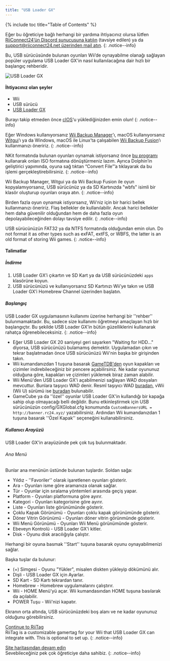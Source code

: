 ```yaml
---
title: "USB Loader GX"
---
```


{% include toc title="Table of Contents" %}

Eğer bu öğreticiye bağlı herhangi bir yardıma ihtiyacınız olursa lütfen [RiiConnect24’ün Discord sunucusuna katılın](https://discord.gg/rc24) (tavsiye edilen) ya da [support@riiconnect24.net üzerinden mail atın](mailto:support@riiconnect24.net).
{: .notice--info}

Bu, USB sürücüsünde bulunan oyunları Wii’de oynayabilme olanağı sağlayan popüler uygulama USB Loader GX'in nasıl kullanılacağına dair hızlı bir başlangıç rehberidir.

![USB Loader GX](/images/usbloadergx.png)

#### İhtiyacınız olan şeyler

* Wii
* USB sürücü
* [USB Loader GX](https://hbb1.oscwii.org/hbb/usbloader_gx/usbloader_gx.zip)

Burayı takip etmeden önce [cIOS](/cios)‘u yüklediğinizden emin olun!
{: .notice--info}

Eğer Windows kullanıyorsanız [Wii Backup Manager](/wiibackupmanager)’ı, macOS kullanıyorsanız [Witgui](https://desairem.com/wordpress/category/witgui-download/)‘ı ya da Windows, macOS ile Linux’ta çalışabilen [Wii Backup Fusion](https://github.com/larsenv/Wii-Backup-Fusion)‘ı kullanmanızı öneririz.
{: .notice--info}

NKit formatında bulunan oyunları oynamak istiyorsanız önce [bu programı](https://gbatemp.net/download/nkit.36157/) kullanarak onları ISO formatına dönüştürmeniz lazım. Ayrıca Dolphin’in geliştirici yapımında, oyuna sağ tıktan “Convert File”’a tıklayarak da bu işlemi gerçekleştirebilirsiniz.
{: .notice--info}

Wii Backup Manager, Witgui ya da Wii Backup Fusion ile oyun kopyalamıyorsanız, USB sürücünüz ya da SD Kartınızda "wbfs" isimli bir klasör oluşturup oyunları oraya atın.
{: .notice--info}

Birden fazla oyun oynamak istiyorsanız, Wii’niz için bir harici bellek kullanmanızı öneririz. Flaş bellekler de kullanılabilir. Ancak harici bellekler hem daha güvenilir olduğundan hem de daha fazla oyun depolayabileceğinden dolayı tavsiye edilir.
{: .notice--info}

USB sürücünüzün FAT32 ya da NTFS formatında olduğundan emin olun. Do not format it as other types such as exFAT, extFS, or WBFS, the latter is an old format of storing Wii games.
{: .notice--info}

#### Talimatlar

##### İndirme

1. USB Loader GX’i çıkartın ve SD Kart ya da USB sürücünüzdeki `apps` klasörüne koyun.
2. USB sürücünüzü ve kullanıyorsanız SD Kartınızı Wii’ye takın ve USB Loader GX’i Homebrew Channel üzerinden başlatın.

##### Başlangıç

USB Loader GX uygulamasının kullanımı üzerine herhangi bir ''rehber'' bulunmamaktadır. Bu, sadece size kullanımı öğretmeyi amaçlayan hızlı bir başlangıçtır. Bu şekilde USB Loader GX’in bütün güzelliklerini kullanarak rahatça öğrenebileceksiniz.
{: .notice--info}

* Eğer USB Loader GX 20 saniyeyi geri sayarken "Waiting for HDD..." diyorsa, USB sürücünüzü bulamamış demektir. Uygulamadan çıkın ve tekrar başlatmadan önce USB sürücünüzü Wii'nin başka bir girişinden takın.
* Wii kumandanızdan 1 tuşuna basarak [GameTDB'den](https://gametdb.com/) oyun kapakları ve çizimler indirebileceğiniz bir pencere açabilirsiniz. Ne kadar oyununuz olduğuna göre, kapakları ve çizimleri yüklemek biraz zaman alabilir.
* Wii Menü'den USB Loader GX'i açabilmenizi sağlayan WAD dosyaları mevcuttur. Bunlara taşıyıcı WAD denir. Resmî taşıyıcı WAD [buradan](https://sourceforge.net/projects/usbloadergx/files/Releases/Forwarders/USB%20Loader%20GX-UNEO_Forwarder_5_1_AHBPROT.wad), vWii (Wii U) sürümü ise [buradan](https://sourceforge.net/projects/usbloadergx/files/Releases/Forwarders/USB%20Loader%20GX-UNEO_Forwarder_5_1_AHBPROT_vWii%20%28Fix%29.wad) bulunabilir.
* GameCube ya da ''özel'' oyunlar USB Loader GX'in kullandığı bir kapağa sahip olup olmayacağı belli değildir. Bunu etkinleştirmek için USB sürücünüzün config/GXGlobal.cfg konumunda `CustomBannersURL = http://banner.rc24.xyz/` yazabilirsiniz. Ardından Wii kumandanızdan 1 tuşuna basarak ''Özel Kapak'' seçeneğini kullanabilirsiniz.

##### Kullanıcı Arayüzü

USB Loader GX'in arayüzünde pek çok tuş bulunmaktadır.

###### Ana Menü

Bunlar ana menünün üstünde bulunan tuşlardır. Soldan sağa:

* Yıldız - ''Favoriler'' olarak işaretlenen oyunları gösterir.
* Ara - Oyunları isme göre aramanıza olanak sağlar.
* Tür - Oyunlar için sıralama yöntemleri arasında geçiş yapar.
* Platform - Oyunları platformuna göre ayırır.
* Kategori - Oyunları kategorisine göre ayırır.
* Liste - Oyunları liste görünümünde gösterir.
* Çoklu Kapak Görünümü - Oyunları çoklu kapak görünümünde gösterir.
* Döner Vitrin Görünümü - Oyunları döner vitrin görünmünde gösterir.
* Wii Menü Görünümü - Oyunları Wii Menü görünümünde gösterir.
* Ebeveyn Kontrolü - USB Loader GX'i kitler.
* Disk - Oyunu disk aracılığıyla çalıştır.

Herhangi bir oyuna basmak ''Start'' tuşuna basarak oyunu oynayabilmenizi sağlar.

Başka tuşlar da bulunur:

* (+) Simgesi - Oyunu "Yükler", misalen diskten yükleyip dökümünü alır.
* Dişli - USB Loader GX için Ayarlar.
* SD Kart - SD Kartı tekrardan tanır.
* Homebrew - Homebrew uygulamalarını çalıştırır.
* Wii - HOME Menü'yü açar. Wii kumandasından HOME tuşuna basılarak da açılabilir.
* POWER Tuşu - Wii'nizi kapatır.

Ekranın orta altında, USB sürücünüzdeki boş alanı ve ne kadar oyununuz olduğunu görebilirsiniz.

[Continue to RiiTag](riitag)<br> RiiTag is a customizable gamertag for your Wii that USB Loader GX can integrate with. This is optional to set up.
{: .notice--info}

[Site haritasından devam edin](site-navigation)<br> Sevebileceğiniz pek çok öğreticiye daha sahibiz.
{: .notice--info}
